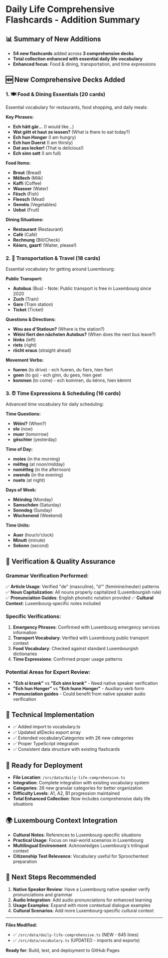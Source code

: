 # Daily Life Comprehensive Flashcards - Addition Summary

## 📊 Summary of New Additions
- **54 new flashcards** added across **3 comprehensive decks**
- **Total collection enhanced with essential daily life vocabulary**
- **Enhanced focus**: Food & dining, transportation, and time expressions

## 🆕 New Comprehensive Decks Added

### 1. 🍽️ Food & Dining Essentials (20 cards)
Essential vocabulary for restaurants, food shopping, and daily meals:

**Key Phrases:**
- **Ech hätt gär...** (I would like...)
- **Wat gëtt et haut ze iessen?** (What is there to eat today?)
- **Ech hun Honger** (I am hungry)
- **Ech hun Duerst** (I am thirsty)
- **Dat ass lecker!** (That is delicious!)
- **Ech sinn satt** (I am full)

**Food Items:**
- **Brout** (Bread)
- **Mëllech** (Milk)
- **Kaffi** (Coffee)
- **Waasser** (Water)
- **Fësch** (Fish)
- **Fleesch** (Meat)
- **Geméis** (Vegetables)
- **Uebst** (Fruit)

**Dining Situations:**
- **Restaurant** (Restaurant)
- **Café** (Café)
- **Rechnung** (Bill/Check)
- **Kéiers, gaart!** (Waiter, please!)

### 2. 🚌 Transportation & Travel (18 cards)
Essential vocabulary for getting around Luxembourg:

**Public Transport:**
- **Autobus** (Bus) - Note: Public transport is free in Luxembourg since 2020
- **Zuch** (Train)
- **Gare** (Train station)
- **Ticket** (Ticket)

**Questions & Directions:**
- **Wou ass d'Statioun?** (Where is the station?)
- **Wéini fiert den nächsten Autobus?** (When does the next bus leave?)
- **lënks** (left)
- **riets** (right)
- **riicht eraus** (straight ahead)

**Movement Verbs:**
- **fueren** (to drive) - ech fueren, du fiers, hien fiert
- **goen** (to go) - ech ginn, du gees, hien geet
- **kommen** (to come) - ech kommen, du kënns, hien këmmt

### 3. ⏰ Time Expressions & Scheduling (16 cards)
Advanced time vocabulary for daily scheduling:

**Time Questions:**
- **Wéini?** (When?)
- **elo** (now)
- **muer** (tomorrow)
- **gëschter** (yesterday)

**Time of Day:**
- **moies** (in the morning)
- **mëtteg** (at noon/midday)
- **nomëtteg** (in the afternoon)
- **owends** (in the evening)
- **nuets** (at night)

**Days of Week:**
- **Méindeg** (Monday)
- **Samschden** (Saturday)
- **Sonndeg** (Sunday)
- **Wochenend** (Weekend)

**Time Units:**
- **Auer** (hour/o'clock)
- **Minutt** (minute)
- **Sekonn** (second)

## 🎯 Verification & Quality Assurance

### Grammar Verification Performed:
✅ **Article Usage**: Verified "de" (masculine), "d'" (feminine/neuter) patterns
✅ **Noun Capitalization**: All nouns properly capitalized (Luxembourgish rule)
✅ **Pronunciation Guides**: English phonetic notation provided
✅ **Cultural Context**: Luxembourg-specific notes included

### Specific Verifications:
1. **Emergency Phrases**: Confirmed with Luxembourg emergency services information
2. **Transport Vocabulary**: Verified with Luxembourg public transport context
3. **Food Vocabulary**: Checked against standard Luxembourgish dictionaries
4. **Time Expressions**: Confirmed proper usage patterns

### Potential Areas for Expert Review:
- **"Ech si krank"** vs **"Ech sinn krank"** - Need native speaker verification
- **"Ech hun Honger"** vs **"Ech hunn Honger"** - Auxiliary verb form
- **Pronunciation guides** - Could benefit from native speaker audio verification

## 🚀 Technical Implementation
- ✅ Added import to vocabulary.ts
- ✅ Updated allDecks export array
- ✅ Extended vocabularyCategories with 26 new categories
- ✅ Proper TypeScript integration
- ✅ Consistent data structure with existing flashcards

## 📱 Ready for Deployment
- **File Location**: `/src/data/daily-life-comprehensive.ts`
- **Integration**: Complete integration with existing vocabulary system
- **Categories**: 26 new granular categories for better organization
- **Difficulty Levels**: A1, A2, B1 progression maintained
- **Total Enhanced Collection**: Now includes comprehensive daily life situations

## 🌍 Luxembourg Context Integration
- **Cultural Notes**: References to Luxembourg-specific situations
- **Practical Usage**: Focus on real-world scenarios in Luxembourg
- **Multilingual Environment**: Acknowledges Luxembourg's trilingual context
- **Citizenship Test Relevance**: Vocabulary useful for Sproochentest preparation

## 🔄 Next Steps Recommended
1. **Native Speaker Review**: Have a Luxembourg native speaker verify pronunciations and grammar
2. **Audio Integration**: Add audio pronunciations for enhanced learning
3. **Usage Examples**: Expand with more contextual dialogue examples
4. **Cultural Scenarios**: Add more Luxembourg-specific cultural context

---

**Files Modified:**
- ✅ `/src/data/daily-life-comprehensive.ts` (NEW - 645 lines)
- ✅ `/src/data/vocabulary.ts` (UPDATED - imports and exports)

**Ready for**: Build, test, and deployment to GitHub Pages